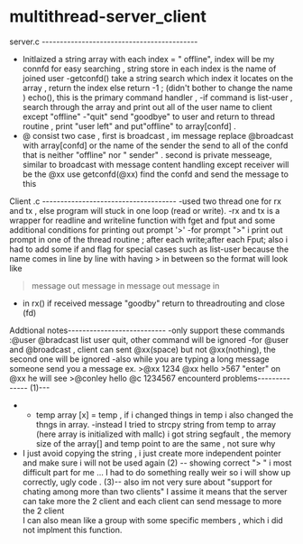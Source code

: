 # multithread-server_client
server.c -------------------------------------------
- Initlaized a string array with each index = " offline", index will be my connfd for easy searching , string store in each index is the name of joined user
-getconfd() take a string search which index it locates on the array , return the index else return -1 ;
(didn't bother to change the name )  echo(), this is the primary command handler ,
-if command is list-user , search through the array and print out all of the user name to client except "offline"
-"quit" send "goodbye" to user and return to thread routine , print "user left" and put"offline" to array[confd] .
- @ consist two case , first is broadcast , im message replace @broadcast with array[confd] or the name of the sender the send to all of the confd that is neither "offline" nor " sender" 
. second is private messeage, similar to broadcast with message content handling except receiver will be the @xx use getconfd(@xx) find the confd and send the message to this 

Client .c -------------------------------------
-used two thread one for rx and tx , else program will stuck in one loop (read or write).
-rx and tx is a wrapper for readline and writeline function with fget and fput and some additional conditions for printing out prompt  '>'
-for prompt ">" i print out prompt in one of the thread routine ; after each write;after each Fput; also i had to add some if  and flag for special cases such as list-user because the name comes in line by line with having > in between 
so the format will look like 
> message out
message in
>message out 
message in 
- in rx() if received message "goodby" return to threadrouting and close (fd)

Addtional notes---------------------------
-only support these commands :@user @bradcast list user quit, other command will be ignored 
-for @user and @broadcast , client can sent @xx(space) but not @xx(nothing), the second one will be ignored
-also while you are typing a long message someone send you a message
ex.  >@xx 1234
     @xx hello
     >567
"enter"
on @xx  he will see  >@conley hello
		     @c 1234567
encounterd problems--------------
(1)---
- * temp   array [x] = temp , if i changed things in temp i also changed the thngs in array.
-instead I tried to strcpy string from temp to array (here array is initialized with mallc) i got string segfault , the memory size of the array[] and temp point to are the same , not sure why
- I just avoid copying the string , i just create more independent pointer and make sure i will not be used again 
(2) --
showing correct "> " i most difficult part for me ... I had to do something really weir so i will show up correctly, ugly code .
(3)--
also im not very sure about "support for chating among more than two clients"
I assime it means that the server can take more the 2 client and each client can send message to more the 2 client  
I can also mean like a group with some specific members , which i did not implment this function.
